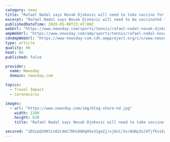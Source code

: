 ```yaml
---
category: news
title: "Rafael Nadal says Novak Djokovic will need to take vaccine for coronavirus when available"
excerpt: "Rafael Nadal says Novak Djokovic will need to be vaccinated to keep playing if the governing bodies of tennis make coronavirus shots obligatory once they become available. Nadal told the Span"
publishedDateTime: 2020-05-08T23:47:00Z
webUrl: "https://www.newsday.com/sports/tennis/rafael-nadal-novak-djokovic-covid-19-vaccine-1.44479001"
ampWebUrl: "https://www.newsday.com/amp/sports/tennis/rafael-nadal-novak-djokovic-covid-19-vaccine-1.44479001"
cdnAmpWebUrl: "https://www-newsday-com.cdn.ampproject.org/c/s/www.newsday.com/amp/sports/tennis/rafael-nadal-novak-djokovic-covid-19-vaccine-1.44479001"
type: article
quality: 66
heat: 66
published: false

provider:
  name: Newsday
  domain: newsday.com

topics:
  - Travel Impact
  - Coronavirus

images:
  - url: "https://www.newsday.com/img/blog-share-nd.jpg"
    width: 1200
    height: 630
    title: "Rafael Nadal says Novak Djokovic will need to take vaccine for coronavirus when available"

secured: "1EGzpQ2HKtLn02c4mC7DHi8QHqH5e31geZj/xjOcC/3v/AGNyZuJ4TjfKviEgK7k2lMG032pYLozAGUf07PZJMtk89Gukbfo/piQAyKDhsJ7E2fT2lIpiPDEvFqk+SuBIGdr9/ra3HT5nfpgycSuHgt/V/5fb8LnoL+Mahto1ElLHik11wWE1h4E6Vj4sYZU2UNcM9hg4W5Z0r5n08JlJK6ig9YRzE9OSXkslJeBpikEBy9/fKQvIjPCVY9QjBz95PDeFX5a2f1sYOrld/Gn5FkTOh25oRIF+ogHAuRVr5/iJT6h/SnK8st84lYSU/qo;yjlkuoYvl1PoKKxPlT9Fmw=="
---
```


